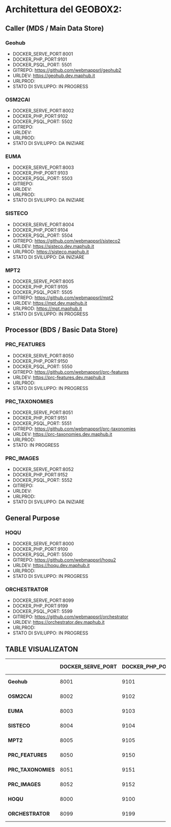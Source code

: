 # Architettura del GEOBOX2:

## Caller (MDS / Main Data Store)
### Geohub 
 - DOCKER_SERVE_PORT:8001
 - DOCKER_PHP_PORT:9101
 - DOCKER_PSQL_PORT: 5501
 - GITREPO: https://github.com/webmappsrl/geohub2
 - URLDEV: https://geohub.dev.maphub.it
 - URLPROD: 
 - STATO DI SVILUPPO: IN PROGRESS

### OSM2CAI
 - DOCKER_SERVE_PORT:8002
 - DOCKER_PHP_PORT:9102
 - DOCKER_PSQL_PORT: 5502
 - GITREPO: 
 - URLDEV: 
 - URLPROD: 
 - STATO DI SVILUPPO: DA INIZIARE

### EUMA
 - DOCKER_SERVE_PORT:8003
 - DOCKER_PHP_PORT:9103
 - DOCKER_PSQL_PORT: 5503
 - GITREPO: 
 - URLDEV: 
 - URLPROD: 
 - STATO DI SVILUPPO: DA INIZIARE

### SISTECO
 - DOCKER_SERVE_PORT:8004
 - DOCKER_PHP_PORT:9104
 - DOCKER_PSQL_PORT: 5504
 - GITREPO: https://github.com/webmappsrl/sisteco2
 - URLDEV: https://sisteco.dev.maphub.it
 - URLPROD: https://sisteco.maphub.it
 - STATO DI SVILUPPO: DA INIZIARE
### MPT2
 - DOCKER_SERVE_PORT:8005
 - DOCKER_PHP_PORT:9105
 - DOCKER_PSQL_PORT: 5505
 - GITREPO: https://github.com/webmappsrl/mpt2
 - URLDEV: https://mpt.dev.maphub.it
 - URLPROD: https://mpt.maphub.it
 - STATO DI SVILUPPO: IN PROGRESS


## Processor (BDS / Basic Data Store)

### PRC_FEATURES
 - DOCKER_SERVE_PORT:8050
 - DOCKER_PHP_PORT:9150
 - DOCKER_PSQL_PORT: 5550
 - GITREPO: https://github.com/webmappsrl/prc-features
 - URLDEV: https://prc-features.dev.maphub.it
 - URLPROD: 
 - STATO DI SVILUPPO: IN PROGRESS

### PRC_TAXONOMIES 
 - DOCKER_SERVE_PORT:8051
 - DOCKER_PHP_PORT:9151
 - DOCKER_PSQL_PORT: 5551
 - GITREPO: https://github.com/webmappsrl/prc-taxonomies
 - URLDEV: https://prc-taxonomies.dev.maphub.it
 - URLPROD: 
 - STATO: IN PROGRESS

### PRC_IMAGES
 - DOCKER_SERVE_PORT:8052
 - DOCKER_PHP_PORT:9152
 - DOCKER_PSQL_PORT: 5552
 - GITREPO: 
 - URLDEV: 
 - URLPROD: 
 - STATO DI SVILUPPO: DA INIZIARE

## General Purpose
### HOQU
 - DOCKER_SERVE_PORT:8000
 - DOCKER_PHP_PORT:9100
 - DOCKER_PSQL_PORT: 5500
 - GITREPO: https://github.com/webmappsrl/hoqu2
 - URLDEV: https://hoqu.dev.maphub.it
 - URLPROD: 
 - STATO DI SVILUPPO: IN PROGRESS

### ORCHESTRATOR
 - DOCKER_SERVE_PORT:8099
 - DOCKER_PHP_PORT:9199
 - DOCKER_PSQL_PORT: 5599
 - GITREPO: https://github.com/webmappsrl/orchestrator
 - URLDEV: https://orchestrator.dev.maphub.it
 - URLPROD: 
 - STATO DI SVILUPPO: IN PROGRESS


## TABLE VISUALIZATON

|                    | **DOCKER_SERVE_PORT** | **DOCKER_PHP_PORT** | **DOCKER_PSQL_PORT** | **GITREPO**                                         | **URLDEV**                                                 | **URLPROD**                                        | **STATO DI SVILUPPO** |
|--------------------|-----------------------|---------------------|----------------------|-----------------------------------------------------|------------------------------------------------------------|----------------------------------------------------|-----------------------|
| **Geohub**         | 8001                  | 9101                | 5501                 | [git](https://github.com/webmappsrl/geohub2)        | [geohub.dev](https://geohub.dev.maphub.it)                 | [geohub](https://geohub.maphub.it)                 | IN PROGRESS           |
| **OSM2CAI**        | 8002                  | 9102                | 5502                 |                                                     |                                                            |                                                    | DA INIZIARE           |
| **EUMA**           | 8003                  | 9103                | 5503                 |                                                     |                                                            |                                                    | DA INIZIARE           |
| **SISTECO**        | 8004                  | 9104                | 5504                 | [git](https://github.com/webmappsrl/sisteco2)       | [sisteco.dev](https://sisteco.dev.maphub.it)               | [sisteco](https://sisteco.maphub.it)               | IN PROGRESS           |
| **MPT2**           | 8005                  | 9105                | 5505                 | [git](https://github.com/webmappsrl/mpt2)           | [mpt.dev](https://mpt.dev.maphub.it)                       | [mpt](https://mpt.maphub.it)                       | IN PROGRESS           |
| **PRC_FEATURES**   | 8050                  | 9150                | 5550                 | [git](https://github.com/webmappsrl/prc-features)   | [prc-feartures.dev](https://prc-features.dev.maphub.it)    | [prc-feartures](https://prc-features.maphub.it)    | IN PROGRESS           |
| **PRC_TAXONOMIES** | 8051                  | 9151                | 5551                 | [git](https://github.com/webmappsrl/prc-taxonomies) | [prc-taxonomies.dev](https://prc-taxonomies.dev.maphub.it) | [prc-taxonomies](https://prc-taxonomies.maphub.it) | IN PROGRESS           |
| **PRC_IMAGES**     | 8052                  | 9152                | 5552                 |                                                     |                                                            |                                                    | DA INIZIARE           |
| **HOQU**           | 8000                  | 9100                | 5500                 | [git](https://github.com/webmappsrl/hoqu2)          | [hoqu.dev](https://hoqu.dev.maphub.it)                     | [hoqu](https://hoqu.maphub.it)                     | IN PROGRESS           |
| **ORCHESTRATOR**   | 8099                  | 9199                | 5599                 | [git](https://github.com/webmappsrl/orchestrator)   | [orchestrator.dev](https://orchestrator.dev.maphub.it)     | [orchestrator](https://orchestrator.maphub.it)     | IN PROGRESS           |